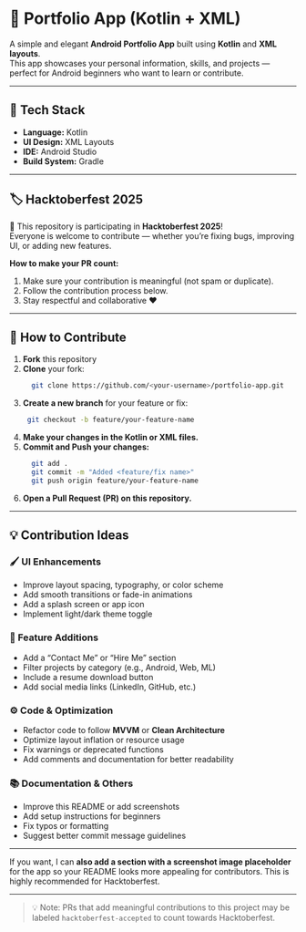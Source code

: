 # 🌟 Portfolio App (Kotlin + XML)

A simple and elegant **Android Portfolio App** built using **Kotlin** and **XML layouts**.  
This app showcases your personal information, skills, and projects — perfect for Android beginners who want to learn or contribute.

---

## 🚀 Tech Stack
- **Language:** Kotlin  
- **UI Design:** XML Layouts  
- **IDE:** Android Studio  
- **Build System:** Gradle  

---

## 🏷️ Hacktoberfest 2025

🎉 This repository is participating in **Hacktoberfest 2025**!  
Everyone is welcome to contribute — whether you’re fixing bugs, improving UI, or adding new features.

**How to make your PR count:**
1. Make sure your contribution is meaningful (not spam or duplicate).  
2. Follow the contribution process below.  
3. Stay respectful and collaborative ❤️  

---

## 🧩 How to Contribute

1. **Fork** this repository  
2. **Clone** your fork:
   ```bash
     git clone https://github.com/<your-username>/portfolio-app.git
3. **Create a new branch** for your feature or fix:
    ```bash
     git checkout -b feature/your-feature-name
4. **Make your changes in the Kotlin or XML files.**
5. **Commit and Push your changes:**
   ```bash
     git add .
     git commit -m "Added <feature/fix name>"
     git push origin feature/your-feature-name
6. **Open a Pull Request (PR) on this repository.**

---

## 💡 Contribution Ideas

### 🖌️ UI Enhancements
- Improve layout spacing, typography, or color scheme  
- Add smooth transitions or fade-in animations  
- Add a splash screen or app icon  
- Implement light/dark theme toggle  

### 📱 Feature Additions
- Add a “Contact Me” or “Hire Me” section  
- Filter projects by category (e.g., Android, Web, ML)  
- Include a resume download button  
- Add social media links (LinkedIn, GitHub, etc.)  

### ⚙️ Code & Optimization
- Refactor code to follow **MVVM** or **Clean Architecture**  
- Optimize layout inflation or resource usage  
- Fix warnings or deprecated functions  
- Add comments and documentation for better readability  

### 📚 Documentation & Others
- Improve this README or add screenshots  
- Add setup instructions for beginners  
- Fix typos or formatting  
- Suggest better commit message guidelines
  
---

If you want, I can **also add a section with a screenshot image placeholder** for the app so your README looks more appealing for contributors. This is highly recommended for Hacktoberfest.

---

> 💡 Note: PRs that add meaningful contributions to this project may be labeled `hacktoberfest-accepted` to count towards Hacktoberfest.
